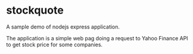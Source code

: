 # stockquote
A sample demo of nodejs express application.

The application is a simple web pag doing a request to Yahoo Finance API to get stock price for some companies.
